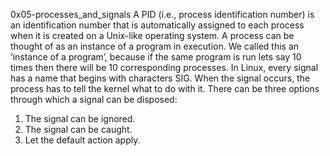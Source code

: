 0x05-processes_and_signals
A PID (i.e., process identification number) is an identification number that is automatically assigned to each process when it is created on a Unix-like operating system.
A process can be thought of as an instance of a program in execution. We called this an ‘instance of a program’, because if the same program is run lets say 10 times then there will be 10 corresponding processes.
In Linux, every signal has a name that begins with characters SIG. When the signal occurs, the process has to tell the kernel what to do with it.  There can be three options through which a signal can be disposed:
1. The signal can be ignored.
2. The signal can be caught.
3. Let the default action apply.
